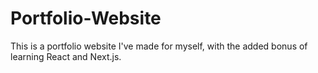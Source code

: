 # Portfolio-Website

This is a portfolio website I've made for myself, with the added bonus of learning React and Next.js.
